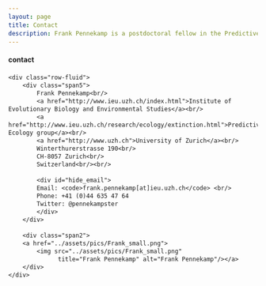 ```yaml
---
layout: page
title: Contact
description: Frank Pennekamp is a postdoctoral fellow in the Predictive ecology group, Institute of Evolutionary Biology and Environmental Sciences, University of Zurich
---
```


<div class="container">
<h4>contact</h4>

    <div class="row-fluid">
        <div class="span5">
            Frank Pennekamp<br/>
            <a href="http://www.ieu.uzh.ch/index.html">Institute of Evolutionary Biology and Environmental Studies</a><br/>
            <a href="http://www.ieu.uzh.ch/research/ecology/extinction.html">Predictive Ecology group</a><br/>
            <a href="http://www.uzh.ch">University of Zurich</a><br/>
            Winterthurerstrasse 190<br/>
            CH-8057 Zurich<br/>
            Switzerland<br/><br/>
            
            <div id="hide_email">
            Email: <code>frank.pennekamp[at]ieu.uzh.ch</code> <br/>
            Phone: +41 (0)44 635 47 64     
            Twitter: @pennekampster
            </div>
        </div>

        <div class="span2">
        <a href="../assets/pics/Frank_small.png">
            <img src="../assets/pics/Frank_small.png"
                  title="Frank Pennekamp" alt="Frank Pennekamp"/></a>
        </div>
    </div>
</div>



